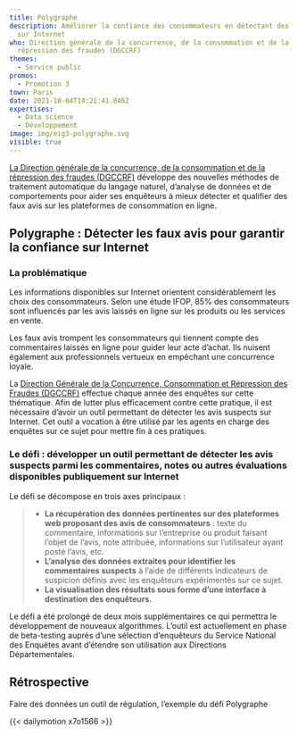 ```yaml
---
title: Polygraphe
description: Améliorer la confiance des consommateurs en détectant des faux avis
  sur Internet
who: Direction générale de la concurrence, de la consommation et de la
  répression des fraudes (DGCCRF)
themes:
  - Service public
promos:
  - Promotion 3
town: Paris
date: 2021-10-04T14:21:41.846Z
expertises:
  - Data science
  - Développement
image: img/eig3-polygraphe.svg
visible: true
---
```

[La Direction générale de la concurrence, de la consommation et de la répression des fraudes (DGCCRF)](https://www.economie.gouv.fr/dgccrf) développe des nouvelles méthodes de traitement automatique du langage naturel, d’analyse de données et de comportements pour aider ses enquêteurs à mieux détecter et qualifier des faux avis sur les plateformes de consommation en ligne.

## Polygraphe : Détecter les faux avis pour garantir la confiance sur Internet

### La problématique

Les informations disponibles sur Internet orientent considérablement les choix des consommateurs. Selon une étude IFOP, 85% des consommateurs sont influencés par les avis laissés en ligne sur les produits ou les services en vente.

Les faux avis trompent les consommateurs qui tiennent compte des commentaires laissés en ligne pour guider leur acte d’achat. Ils nuisent également aux professionnels vertueux en empêchant une concurrence loyale.

La [Direction Générale de la Concurrence, Consommation et Répression des Fraudes (DGCCRF)](https://www.economie.gouv.fr/dgccrf) effectue chaque année des enquêtes sur cette thématique. Afin de lutter plus efficacement contre cette pratique, il est nécessaire d’avoir un outil permettant de détecter les avis suspects sur Internet. Cet outil a vocation à être utilisé par les agents en charge des enquêtes sur ce sujet pour mettre fin à ces pratiques.

### Le défi : développer un outil permettant de détecter les avis suspects parmi les commentaires, notes ou autres évaluations disponibles publiquement sur Internet

Le défi se décompose en trois axes principaux :

> * **La récupération des données pertinentes sur des plateformes web proposant des avis de consommateurs** : texte du commentaire, informations sur l’entreprise ou produit faisant l’objet de l’avis, note attribuée, informations sur l’utilisateur ayant posté l’avis, etc.
> * **L’analyse des données extraites pour identifier les commentaires suspects** à l’aide de différents indicateurs de suspicion définis avec les enquêteurs expérimentés sur ce sujet.
> * **La visualisation des résultats sous forme d’une interface à destination des enquêteurs.**

Le défi a été prolongé de deux mois supplémentaires ce qui permettra le développement de nouveaux algorithmes. L’outil est actuellement en phase de beta-testing auprès d’une sélection d’enquêteurs du Service National des Enquêtes avant d’étendre son utilisation aux Directions Départementales.

## Rétrospective

Faire des données un outil de régulation, l’exemple du défi Polygraphe

{{< dailymotion x7o1566 >}}